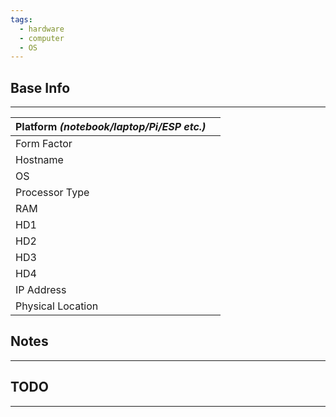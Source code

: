 ```yaml
---
tags:
  - hardware
  - computer
  - OS
---
```


## Base Info
---

| Platform _(notebook/laptop/Pi/ESP etc.)_ |     |
| ---------------------------------------- | --- |
| Form Factor                              |     |
| Hostname                                 |     |
| OS                                       |     |
| Processor Type                           |     |
| RAM                                      |     |
| HD1                                      |     |
| HD2                                      |     |
| HD3                                      |     |
| HD4                                      |     |
| IP Address                               |     |
| Physical Location                        |     |

## Notes
---



## TODO
---
